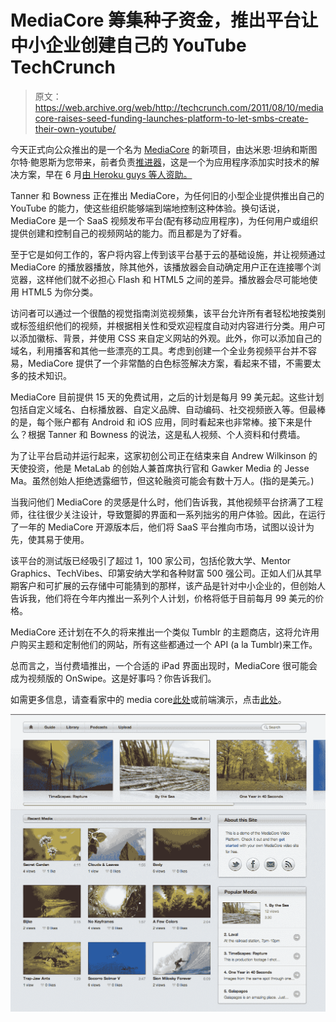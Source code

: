 # MediaCore 筹集种子资金，推出平台让中小企业创建自己的 YouTube TechCrunch

> 原文：<https://web.archive.org/web/http://techcrunch.com/2011/08/10/mediacore-raises-seed-funding-launches-platform-to-let-smbs-create-their-own-youtube/>

今天正式向公众推出的是一个名为 [MediaCore](https://web.archive.org/web/20230203093907/http://mediacore.com/) 的新项目，由达米恩·坦纳和斯图尔特·鲍恩斯为您带来，前者负责[推进器](https://web.archive.org/web/20230203093907/http://pusher.com/)，这是一个为应用程序添加实时技术的解决方案，早在 6 月[由 Heroku guys 等人资助。](https://web.archive.org/web/20230203093907/https://techcrunch.com/2011/06/09/pusher-raises-1m-from-passion-capital-heroku-founders-to-bring-realtime-tech-to-your-apps/)

Tanner 和 Bowness 正在推出 MediaCore，为任何旧的小型企业提供推出自己的 YouTube 的能力，使这些组织能够端到端地控制这种体验。换句话说，MediaCore 是一个 SaaS 视频发布平台(配有移动应用程序)，为任何用户或组织提供创建和控制自己的视频网站的能力。而且都是为了好看。

至于它是如何工作的，客户将内容上传到该平台基于云的基础设施，并让视频通过 MediaCore 的播放器播放，除其他外，该播放器会自动确定用户正在连接哪个浏览器，这样他们就不必担心 Flash 和 HTML5 之间的差异。播放器会尽可能地使用 HTML5 为你分类。

访问者可以通过一个很酷的视觉指南浏览视频集，该平台允许所有者轻松地按类别或标签组织他们的视频，并根据相关性和受欢迎程度自动对内容进行分类。用户可以添加徽标、背景，并使用 CSS 来自定义网站的外观。此外，你可以添加自己的域名，利用播客和其他一些漂亮的工具。考虑到创建一个全业务视频平台并不容易，MediaCore 提供了一个非常酷的白色标签解决方案，看起来不错，不需要太多的技术知识。

MediaCore 目前提供 15 天的免费试用，之后的计划是每月 99 美元起。这些计划包括自定义域名、白标播放器、自定义品牌、自动编码、社交视频嵌入等。但最棒的是，每个账户都有 Android 和 iOS 应用，同时看起来也非常棒。接下来是什么？根据 Tanner 和 Bowness 的说法，这是私人视频、个人资料和付费墙。

为了让平台启动并运行起来，这家初创公司正在结束来自 Andrew Wilkinson 的天使投资，他是 MetaLab 的创始人兼首席执行官和 Gawker Media 的 Jesse Ma。虽然创始人拒绝透露细节，但这轮融资可能会有数十万人。(指的是美元。)

当我问他们 MediaCore 的灵感是什么时，他们告诉我，其他视频平台挤满了工程师，往往很少关注设计，导致蹩脚的界面和一系列拙劣的用户体验。因此，在运行了一年的 MediaCore 开源版本后，他们将 SaaS 平台推向市场，试图以设计为先，使其易于使用。

该平台的测试版已经吸引了超过 1，100 家公司，包括伦敦大学、Mentor Graphics、TechVibes、印第安纳大学和各种财富 500 强公司。正如人们从其早期客户和可扩展的云存储中可能猜到的那样，该产品是针对中小企业的，但创始人告诉我，他们将在今年内推出一系列个人计划，价格将低于目前每月 99 美元的价格。

MediaCore 还计划在不久的将来推出一个类似 Tumblr 的主题商店，这将允许用户购买主题和定制他们的网站，所有这些都通过一个 API (a la Tumblr)来工作。

总而言之，当付费墙推出，一个合适的 iPad 界面出现时，MediaCore 很可能会成为视频版的 OnSwipe。这是好事吗？你告诉我们。

如需更多信息，请查看家中的 media core[此处](https://web.archive.org/web/20230203093907/http://mediacore.com/)或前端演示，点击[此处](https://web.archive.org/web/20230203093907/http://demo.mediacore.tv/)。

[![](img/fd00d3950d8898a3f03d6f63ab8d11d0.png "default-front-end")](https://web.archive.org/web/20230203093907/https://techcrunch.com/wp-content/uploads/2011/08/default-front-end.png)